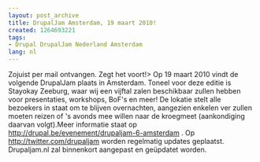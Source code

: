 ```yaml
---
layout: post_archive
title: DrupalJam Amsterdam, 19 maart 2010!
created: 1264693221
tags:
- Drupal DrupalJam Nederland Amsterdam
lang: nl
---
```

Zojuist per mail ontvangen. Zegt het voort!> Op 19 maart 2010 vindt de volgende DrupalJam plaats in Amsterdam.  Toneel voor deze editie is Stayokay Zeeburg, waar wij een vijftal  zalen beschikbaar zullen hebben voor presentaties, workshops, BoF's en  meer! De lokatie stelt alle bezoekers in staat om te blijven  overnachten, aangezien enkelen ver zullen moeten reizen of 's avonds  mee willen naar de kroegmeet (aankondiging daarvan volgt).Meer informatie staat op http://drupal.be/evenement/drupaljam-6-amsterdam . Op http://twitter.com/drupaljam worden regelmatig updates geplaatst.  Drupaljam.nl zal binnenkort aangepast en geüpdatet worden.
